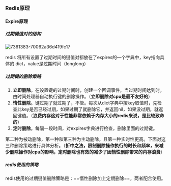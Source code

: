 ### Redis原理

#### Expire原理

##### 过期键值对的结构

![7361383-70062a36d419fc17](https://gitee.com/lafer/laferImage/raw/master/img/7361383-70062a36d419fc17.webp)

redis 将所有设置了过期时间的键值对都放在了expires的一个字典中，key指向具体的 dict，value是过期时间（longlong）

##### 过期键的删除策略

1. **立即删除**。在设置键的过期时间时，创建一个回调事件，当过期时间达到时，由时间处理器自动执行键的删除操作。（**立即删除对cpu是最不友好的**）
2. **惰性删除**。键过期了就过期了，不管。每次从dict字典中按key取值时，先检查此key是否已经过期，如果过期了就删除它，并返回nil，如果没过期，就返回键值。（**浪费内存这对于性能非常依赖于内存大小的redis来说，是比较致命的**）
3. **定时删除**。每隔一段时间，对expires字典进行检查，删除里面的过期键。

第二种为被动删除，第一种和第三种为主动删除，且第一种实时性更高。下面对这三种删除策略进行具体分析。（**折中之法，限制删除操作执行的时长和频率，来减少删除操作对cpu的影响，定时删除也有效的减少了因惰性删除带来的内存浪费**）

##### redis使用的策略

redis使用的过期键值删除策略是：==惰性删除加上定期删除==，两者配合使用。